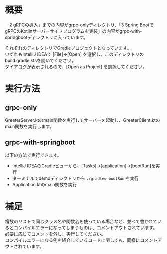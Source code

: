 # 概要
「2 gRPCの導入」までの内容がgrpc-onlyディレクトリ、「3 Spring BootでgRPCのKotlinサーバーサイドプログラムを実装」の内容がgrpc-with-springbootディレクトリに入っています。

それぞれのディレクトリでGradleプロジェクトとなっています。  
いずれもIntelliJ IDEAで [File]->[Open] を選択し、このディレクトリのbuild.gradle.ktsを開いてください。  
ダイアログが表示されるので、[Open as Project] を選択してください。

# 実行方法
## grpc-only
GreeterServer.ktのmain関数を実行してサーバーを起動し、GreeterClient.ktのmain関数を実行します。

## grpc-with-springboot
以下の方法で実行できます。

- IntelliJ IDEAのGradleビューから、[Tasks]->[application]->[bootRun]を実行
- ターミナルでdemoディレクトリから ```./gradlew bootRun``` を実行
- Application.ktのmain関数を実行

# 補足
複数のリストで同じクラス名や関数名を使っている場合など、並べて書かれているとコンパイルエラーになってしまうものは、コメントアウトされています。  
必要に応じてコメントを外し、実行してください。  
コンパイルエラーになる例を紹介しているコードに関しても、同様にコメントアウトされています。
